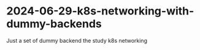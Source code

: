 # 2024-06-29-k8s-networking-with-dummy-backends
Just a set of dummy backend the study k8s networking
